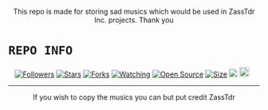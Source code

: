 <p align="center">
This repo is made for storing sad musics which would be used in ZassTdr Inc. projects. Thank you
</p>

# ```REPO INFO```
<p align="center">
<a href="https://github.com/ZassTdr/followers"><img title="Followers" src="https://img.shields.io/github/followers/ZassTdr?color=red&style=flat-square"></a>
<a href="https://github.com/ZassTdr/Sound-Sad/stargazers/"><img title="Stars" src="https://img.shields.io/github/stars/ZassTdr/Sound-Sad?color=blue&style=flat-square"></a>
<a href="https://github.com/ZassTdr/Sound-Sad/network/members"><img title="Forks" src="https://img.shields.io/github/forks/ZassTdr/Sound-Sad?color=red&style=flat-square"></a>
<a href="https://github.com/ZassTdr/Sound-Sad/watchers"><img title="Watching" src="https://img.shields.io/github/watchers/ZassTdr/Sound-Sad?label=Watchers&color=blue&style=flat-square"></a>
<a href="https://github.com/ZassTdr/Sound-Sad"><img title="Open Source" src="https://img.shields.io/badge/Author-🦄ZassTdr%20Official-red?v=103"></a>
<a href="https://github.com/ZassTdr/Sound-Sad/"><img title="Size" src="https://img.shields.io/github/repo-size/ZassTdr/Sound-Sad?style=flat-square&color=green"></a>
<a href="https://hits.seeyoufarm.com"><img src="https://hits.seeyoufarm.com/api/count/incr/badge.svg?url=https%3A%2F%2Fgithub.com%2FZassTdr%2Ffungames-MD&count_bg=%2379C83D&title_bg=%23555555&icon=probot.svg&icon_color=%2300FF6D&title=hits&edge_flat=false"/></a>
<a href="https://github.com/ZassTdr/fungames/graphs/commit-activity"><img height="20" src="https://img.shields.io/badge/Maintained%3F-yes-green.svg"></a>&nbsp;&nbsp;
</p>
<p align='center'>
    </p>

-------

<p align="center">
If you wish to copy the musics you can but put credit ZassTdr
</p>
